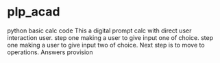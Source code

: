 # plp_acad
python basic calc code
This a digital prompt calc with  direct user interaction user.
step one making a user to give input one of choice.
step one making a user to give input two of choice.
Next step is to move to operations.
Answers provision
